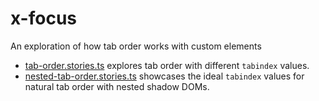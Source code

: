 # x-focus

An exploration of how tab order works with custom elements

- [tab-order.stories.ts](./stories/tab-order.stories.ts) explores tab order with different `tabindex` values.
- [nested-tab-order.stories.ts](./stories/nested-tab-order.stories.ts) showcases the ideal
`tabindex` values for natural tab order with nested shadow DOMs.